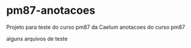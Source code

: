pm87-anotacoes
==============
Projeto para teste do curso pm87 da Caelum
anotacoes do curso pm87

alguns arquivos de teste
